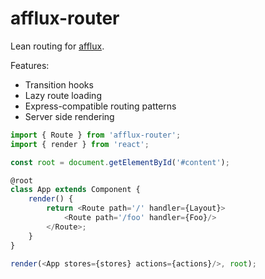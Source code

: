 # afflux-router

Lean routing for [afflux].

Features:
 * Transition hooks
 * Lazy route loading
 * Express-compatible routing patterns
 * Server side rendering

```javascript
import { Route } from 'afflux-router';
import { render } from 'react';

const root = document.getElementById('#content');

@root
class App extends Component {
	render() {
		return <Route path='/' handler={Layout}>
			<Route path='/foo' handler={Foo}/>
		</Route>;
	}
}

render(<App stores={stores} actions={actions}/>, root);

```

[afflux]: https://github.com/izaakschroeder/afflux
[react-router]: https://github.com/rackt/react-router
[fluxible-router]: https://github.com/yahoo/fluxible-router
[react-router-component]: https://github.com/STRML/react-router-component
